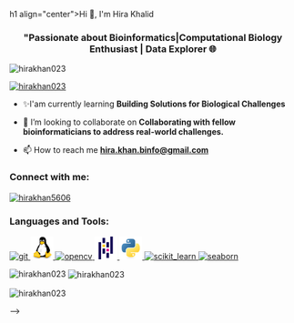 h1 align="center">Hi 👋, I'm Hira Khalid</h1>
<h3 align="center">"Passionate about Bioinformatics|Computational Biology Enthusiast | Data Explorer 🌐</h3>

<p align="left"> <img src="https://komarev.com/ghpvc/?username=hirakhan023&label=Profile%20views&color=0e75b6&style=flat" alt="hirakhan023" /> </p>

<p align="left"> <a href="https://github.com/ryo-ma/github-profile-trophy"><img src="https://github-profile-trophy.vercel.app/?username=hirakhan023" alt="hirakhan023" /></a> </p>

- ✨I'am currently learning **Building Solutions for Biological Challenges**

- 👯 I’m looking to collaborate on **Collaborating with fellow bioinformaticians to address real-world challenges.**

- 📫 How to reach me **hira.khan.binfo@gmail.com**

<h3 align="left">Connect with me:</h3>
<p align="left">
<a href="https://instagram.com/hirakhan5606" target="blank"><img align="center" src="https://raw.githubusercontent.com/rahuldkjain/github-profile-readme-generator/master/src/images/icons/Social/instagram.svg" alt="hirakhan5606" height="30" width="40" /></a>
</p>

<h3 align="left">Languages and Tools:</h3>
<p align="left"> <a href="https://git-scm.com/" target="_blank" rel="noreferrer"> <img src="https://www.vectorlogo.zone/logos/git-scm/git-scm-icon.svg" alt="git" width="40" height="40"/> </a> <a href="https://www.linux.org/" target="_blank" rel="noreferrer"> <img src="https://raw.githubusercontent.com/devicons/devicon/master/icons/linux/linux-original.svg" alt="linux" width="40" height="40"/> </a> <a href="https://opencv.org/" target="_blank" rel="noreferrer"> <img src="https://www.vectorlogo.zone/logos/opencv/opencv-icon.svg" alt="opencv" width="40" height="40"/> </a> <a href="https://pandas.pydata.org/" target="_blank" rel="noreferrer"> <img src="https://raw.githubusercontent.com/devicons/devicon/2ae2a900d2f041da66e950e4d48052658d850630/icons/pandas/pandas-original.svg" alt="pandas" width="40" height="40"/> </a> <a href="https://www.python.org" target="_blank" rel="noreferrer"> <img src="https://raw.githubusercontent.com/devicons/devicon/master/icons/python/python-original.svg" alt="python" width="40" height="40"/> </a> <a href="https://scikit-learn.org/" target="_blank" rel="noreferrer"> <img src="https://upload.wikimedia.org/wikipedia/commons/0/05/Scikit_learn_logo_small.svg" alt="scikit_learn" width="40" height="40"/> </a> <a href="https://seaborn.pydata.org/" target="_blank" rel="noreferrer"> <img src="https://seaborn.pydata.org/_images/logo-mark-lightbg.svg" alt="seaborn" width="40" height="40"/> </a> </p>

<p><img align="left" src="https://github-readme-stats.vercel.app/api/top-langs?username=hirakhan023&show_icons=true&locale=en&layout=compact" alt="hirakhan023" /></p>

<p>&nbsp;<img align="center" src="https://github-readme-stats.vercel.app/api?username=hirakhan023&show_icons=true&locale=en" alt="hirakhan023" /></p>

<p><img align="center" src="https://github-readme-streak-stats.herokuapp.com/?user=hirakhan023&" alt="hirakhan023" /></p>

-->
